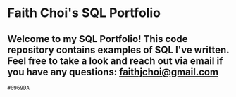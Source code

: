 # Faith Choi's SQL Portfolio

## Welcome to my SQL Portfolio! This code repository contains examples of SQL I've written. Feel free to take a look and reach out via email if you have any questions: faithjchoi@gmail.com

`#0969DA`
